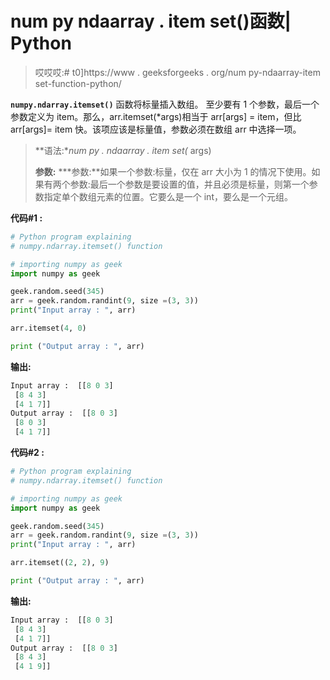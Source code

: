 # num py ndaarray . item set()函数| Python

> 哎哎哎:# t0]https://www . geeksforgeeks . org/num py-ndaarray-item set-function-python/

**`numpy.ndarray.itemset()`** 函数将标量插入数组。
至少要有 1 个参数，最后一个参数定义为 item。那么，arr.itemset(*args)相当于 arr[args] = item，但比 arr[args]= item 快。该项应该是标量值，参数必须在数组 arr 中选择一项。

> **语法:**num py . ndaarray . item set(* args)
> 
> **参数:**
> ***参数:**如果一个参数:标量，仅在 arr 大小为 1 的情况下使用。如果有两个参数:最后一个参数是要设置的值，并且必须是标量，则第一个参数指定单个数组元素的位置。它要么是一个 int，要么是一个元组。

**代码#1 :**

```py
# Python program explaining
# numpy.ndarray.itemset() function

# importing numpy as geek 
import numpy as geek

geek.random.seed(345)
arr = geek.random.randint(9, size =(3, 3))
print("Input array : ", arr)

arr.itemset(4, 0)

print ("Output array : ", arr)
```

**输出:**

```py
Input array :  [[8 0 3]
 [8 4 3]
 [4 1 7]]
Output array :  [[8 0 3]
 [8 0 3]
 [4 1 7]]

```

**代码#2 :**

```py
# Python program explaining
# numpy.ndarray.itemset() function

# importing numpy as geek 
import numpy as geek

geek.random.seed(345)
arr = geek.random.randint(9, size =(3, 3))
print("Input array : ", arr)

arr.itemset((2, 2), 9)

print ("Output array : ", arr)
```

**输出:**

```py
Input array :  [[8 0 3]
 [8 4 3]
 [4 1 7]]
Output array :  [[8 0 3]
 [8 4 3]
 [4 1 9]]

```